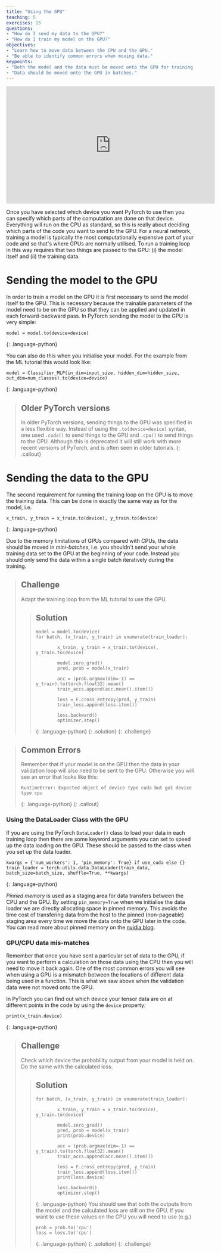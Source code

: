```yaml
---
title: "Using the GPU"
teaching: 5
exercises: 15
questions:
- "How do I send my data to the GPU?"
- "How do I train my model on the GPU?"
objectives:
- "Learn how to move data between the CPU and the GPU."
- "Be able to identify common errors when moving data."
keypoints:
- "Both the model and the data must be moved onto the GPU for training."
- "Data should be moved onto the GPU in batches."
---
```



<iframe width="560" height="315" src="https://www.youtube.com/embed/9bdP7DaHJYI" frameborder="0" allow="accelerometer; autoplay; clipboard-write; encrypted-media; gyroscope; picture-in-picture" allowfullscreen></iframe>


Once you have selected which device you want PyTorch to use then you can specify which parts of the computation are done on that device. Everything will run on the CPU as standard, so this is really about deciding which parts of the code you want to send to the GPU. For a neural network, training a model is typically the most computationally expensive part of your code and so that's where GPUs are normally utilised. To run a training loop in this way requires that two things are passed to the GPU: (i) the model itself and (ii) the training data.


# Sending the model to the GPU

In order to train a model on the GPU it is first necessary to send the model itself to the GPU. This is necessary because the trainable parameters of the model need to be on the GPU so that they can be applied and updated in each forward-backward pass. In PyTorch sending the model to the GPU is very simple:

~~~
model = model.to(device=device)
~~~
{: .language-python}

You can also do this when you initialise your model. For the example from the ML tutorial this would look like:

~~~
model = Classifier_MLP(in_dim=input_size, hidden_dim=hidden_size, out_dim=num_classes).to(device=device)
~~~
{: .language-python}

> ## Older PyTorch versions
> In older PyTorch versions, sending things to the GPU was specified in a less flexible way. Instead of using the `.to(device=device)` syntax, one used `.cuda()` to send things to the GPU and `.cpu()` to send things to the CPU. Although this is deprecated it will still work with more recent versions of PyTorch, and is often seen in older tutorials.
{: .callout}

# Sending the data to the GPU

The second requirement for running the training loop on the GPU is to move the training data. This can be done in exactly the same way as for the model, i.e.

~~~
x_train, y_train = x_train.to(device), y_train.to(device)
~~~
{: .language-python}

Due to the memory limitations of GPUs compared with CPUs, the data should be moved in *mini-batches*, i.e. you shouldn't send your whole training data set to the GPU at the beginning of your code. Instead you should only send the data within a single batch iteratively during the training.

> ## Challenge
> Adapt the training loop from the ML tutorial to use the GPU.
>
> > ## Solution
> >
> > ~~~
> > model = model.to(device)
> > for batch, (x_train, y_train) in enumerate(train_loader):
> >
> >         x_train, y_train = x_train.to(device), y_train.to(device)
> >
> >         model.zero_grad()
> >         pred, prob = model(x_train)
> >
> >         acc = (prob.argmax(dim=-1) == y_train).to(torch.float32).mean()
> >         train_accs.append(acc.mean().item())
> >
> >         loss = F.cross_entropy(pred, y_train)
> >         train_loss.append(loss.item())
> >
> >         loss.backward()
> >         optimizer.step()
> > ~~~
> > {: .language-python}
> {: .solution}
{: .challenge}

> ## Common Errors
> Remember that if your model is on the GPU then the data in your validation loop will also need to be sent to the GPU. Otherwise you will see an error that looks like this:
>
> ~~~
> RuntimeError: Expected object of device type cuda but got device type cpu
> ~~~
> {: .language-python}
{: .callout}

### Using the DataLoader Class with the GPU

If you are using the PyTorch `DataLoader()` class to load your data in each training loop then there are some keyword arguments you can set to speed up the data loading on the GPU. These should be passed to the class when you set up the data loader.

~~~
kwargs = {'num_workers': 1, 'pin_memory': True} if use_cuda else {}
train_loader = torch.utils.data.DataLoader(train_data, batch_size=batch_size, shuffle=True, **kwargs)
~~~
{: .language-python}

*Pinned memory* is used as a staging area for data transfers between the CPU and the GPU. By setting `pin_memory=True` when we initialise the data loader we are directly allocating space in pinned memory. This avoids the time cost of transfering data from the host to the pinned (non-pageable) staging area every time we move the data onto the GPU later in the code. You can read more about pinned memory on the [nvidia blog](https://developer.nvidia.com/blog/how-optimize-data-transfers-cuda-cc/).

### GPU/CPU data mis-matches

Remember that once you have sent a particular set of data to the GPU, if you want to perform a calculation on those data using the CPU then you will need to move it back again. One of the most common errors you will see when using a GPU is a mismatch between the locations of different data being used in a function. This is what we saw above when the validation data were not moved onto the GPU.

In PyTorch you can find out which device your tensor data are on at different points in the code by using the `device` property:

~~~
print(x_train.device)
~~~
{: .language-python}

> ## Challenge
> Check which device the probability output from your model is held on. Do the same with the calculated loss.
>
> > ## Solution
> >
> > ~~~
> > for batch, (x_train, y_train) in enumerate(train_loader):
> >
> >         x_train, y_train = x_train.to(device), y_train.to(device)
> >
> >         model.zero_grad()
> >         pred, prob = model(x_train)
> >         print(prob.device)
> >
> >         acc = (prob.argmax(dim=-1) == y_train).to(torch.float32).mean()
> >         train_accs.append(acc.mean().item())
> >
> >         loss = F.cross_entropy(pred, y_train)
> >         train_loss.append(loss.item())
> >         print(loss.device)
> >
> >         loss.backward()
> >         optimizer.step()
> > ~~~
> > {: .language-python}
> > You should see that both the outputs from the model and the calculated loss are still on the GPU. If you want to use these values on the CPU you will need to use (e.g.)
> > ~~~
> > prob = prob.to('cpu')
> > loss = loss.to('cpu')
> > ~~~
> > {: .language-python}
> {: .solution}
{: .challenge}
